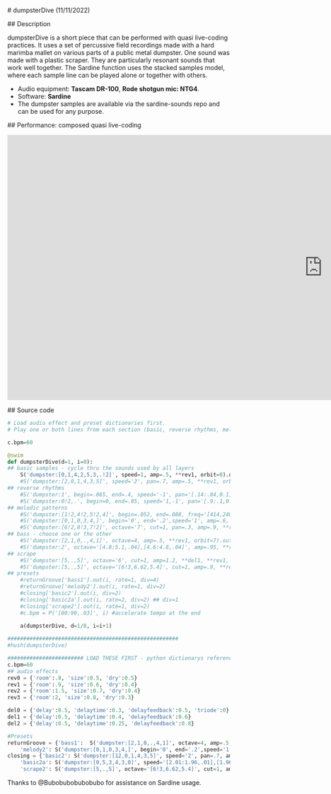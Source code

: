 # dumpsterDive (11/11/2022)

## Description

dumpsterDive is a short piece that can be performed with quasi live-coding practices. It uses a set of percussive field recordings made with a 
hard marimba mallet on various parts of a public metal dumpster. One sound was made with a plastic scraper. They are particularly resonant sounds that work well together. The Sardine function uses the stacked samples model, where each sample line can be played alone or together with others. 

- Audio equipment: **Tascam DR-100**, **Rode shotgun mic: NTG4**. 
- Software: **Sardine**
- The dumpster samples are available via the sardine-sounds repo and can be used for any purpose. 

## Performance: composed quasi live-coding

<iframe width="1424" height="600" src="https://www.youtube.com/embed/ZcdXgeqJI2E" title="dumpsterDive" frameborder="0" allow="accelerometer; autoplay; clipboard-write; encrypted-media; gyroscope; picture-in-picture" allowfullscreen></iframe>

## Source code

```python
# Load audio effect and preset dictionaries first.
# Play one or both lines from each section (basic, reverse rhythms, melodic patterns, bass, scrape). Explore combinations. 

c.bpm=60

@swim
def dumpsterDive(d=1, i=0):
## basic samples - cycle thru the sounds used by all layers 
    S('dumpster:[0,1,4,2,5,3,.!2]', speed=1, amp=.5, **rev1, orbit=0).out(i, div=8) 
    #S('dumpster:[2,0,1,4,3,5]', speed='2', pan=.7, amp=.5, **rev1, orbit=1).out(i, div=2) #**del1
## reverse rhythms
    #S('dumpster:1', begin=.065, end=.4, speed='-1', pan='[.14:.84,0.1],[.83:.15,0.1]', amp=.8, **rev0, orbit=2).out(i, div4)
    #S('dumpster:0!2,.', begin=0, end=.85, speed='1,-1', pan='[.9:.1,0.2],[.1:.9,0.2]', amp=.6, **rev1, orbit=3).out(i, rate=1, div=2) #**del1, 
## melodic patterns
    #S('dumpster:[1!2,4!2,5!2,4]', begin=.052, end=.088, freq='[414,240,620,.,500,380,820,750]', timescale=1.4, pan='[.1,.9]', amp=.95, **rev2, orbit=4).out(i, rate=1, div=1) 
    #S('dumpster:[0,1,0,3,4,]', begin='0', end='.2',speed='1', amp=.6, pan=.3, **rev1, orbit=5).out(i, rate=1, div=2) 
    #S('dumpster:[6!2,8!3,7!2]', octave='7', cut=1, pan=.3, amp=.9, **rev2, orbit=6).out(i, div=4)
## bass - choose one or the other
    #S('dumpster:[2,1,0,.,4,1]', octave=4, amp=.5, **rev1, orbit=7).out(i, rate=1, div=4) 
    #S('dumpster:2', octave='[4.8:5.1,.04],[4.6:4.8,.04]', amp=.95, **rev1, orbit=8).out(i, div=4) 
## scrape
    #S('dumpster:[5,.,5]', octave='6', cut=1, amp=1.2, **del1, **rev1, orbit=8).out(i, rate=.5, div=4) 
    #S('dumpster:[5,.,5]', octave='[6!3,6.62,5.4]', cut=1, amp=.9, **rev2, orbit=9).out(i, rate=1, div=1) #**del2
## presets
    #returnGroove['bass1'].out(i, rate=1, div=4)
    #returnGroove['melody2'].out(i, rate=1, div=2)
    #closing['basic2'].out(i, div=2)
    #closing['basic2a'].out(i, rate=2, div=2) ## div=1
    #closing['scrape2'].out(i, rate=1, div=2)
    #c.bpm = P('[60:90,.03]', i) #accelerate tempo at the end
    
    a(dumpsterDive, d=1/8, i=i+1)

######################################################
#hush(dumpsterDive)

######################## LOAD THESE FIRST - python dictionarys referenced in dumpsterDive function #################
c.bpm=60
## audio effects 
rev0 = {'room':.8, 'size':0.5, 'dry':0.5}
rev1 = {'room':.9, 'size':0.6, 'dry':0.4}
rev2 = {'room':1.5, 'size':0.7, 'dry':0.4}
rev3 = {'room':2, 'size':0.8, 'dry':0.3}

del0 = {'delay':0.5, 'delaytime':0.3, 'delayfeedback':0.5, 'triode':0}
del1 = {'delay':0.5, 'delaytime':0.4, 'delayfeedback':0.6}
del2 = {'delay':0.5, 'delaytime':0.25, 'delayfeedback':0.8}

#Presets
returnGroove = {'bass1':  S('dumpster:[2,1,0,.,4,1]', octave=4, amp=.5, **rev1, orbit=7), 
    'melody2': S('dumpster:[0,1,0,3,4,]', begin='0', end='.2',speed='1', amp=.4, pan=.3, **rev1, orbit=5) }
closing = {'basic2': S('dumpster:[12,0,1,4,3,5]', speed='2', pan=.7, amp=.5, **del1, **rev1, orbit=1), 
    'basic2a': S('dumpster:[0,5,3,4,3,0]', speed='[2.01:1.96,.01],[1.96:2.01,.01]', pan='[.99:.01,0.3],[.01:.99,0.3]', amp=.7, **rev1, **del2, orbit=1), 
    'scrape2': S('dumpster:[5,.,5]', octave='[6!3,6.62,5.4]', cut=1, amp=.9, **del2, **rev2, orbit=9) }
```
Thanks to @Bubobubobubobubo for assistance on Sardine usage. 
